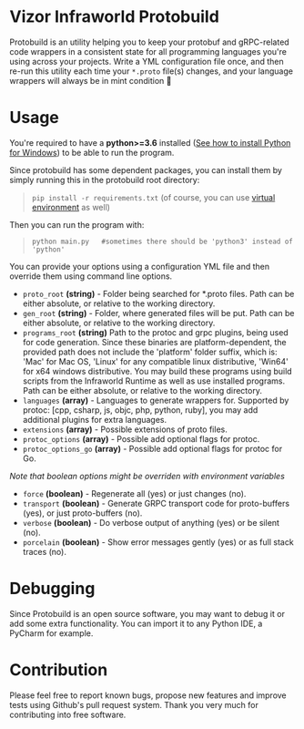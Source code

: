 Vizor Infraworld Protobuild
===========================

Protobuild is an utility helping you to keep your protobuf and gRPC-related code wrappers in a consistent
state for all programming languages you're using across your projects. Write a YML configuration file
once, and then re-run this utility each time your `*.proto` file(s) changes, and your language wrappers will
always be in mint condition :tropical_drink:

Usage
=====

You're required to have a **python>=3.6** installed ([See how to install Python for Windows](https://www.howtogeek.com/197947/how-to-install-python-on-windows/)) to be able to run the program.

Since protobuild has some dependent packages, you can install them by simply running this in the protobuild root directory:
>`pip install -r requirements.txt` (of course, you can use [virtual environment](https://virtualenv.pypa.io/en/stable/) as well)

Then you can run the program with:
>`python main.py   #sometimes there should be 'python3' instead of 'python'`

You can provide your options using a configuration YML file and then override them using command line options.


* `proto_root` **(string)** - Folder being searched for *.proto files. Path can be either absolute, or relative to the working directory.
* `gen_root` **(string)** - Folder, where generated files will be put. Path can be either absolute, or relative to the working directory.
* `programs_root` **(string)** Path to the protoc and grpc plugins, being used for code generation. Since these binaries are platform-dependent,
the provided path does not include the 'platform' folder suffix, which is: 'Mac' for Mac OS, 'Linux' for any compatible linux distributive,
'Win64' for x64 windows distributive. You may build these programs using build scripts from the Infraworld Runtime as well as use installed programs.
Path can be either absolute, or relative to the working directory.
* `languages` **(array)** - Languages to generate wrappers for. Supported by protoc: [cpp, csharp, js, objc, php, python, ruby],
 you may add additional plugins for extra languages.
* `extensions` **(array)** - Possible extensions of proto files.
* `protoc_options` **(array)** - Possible add optional flags for protoc. 
* `protoc_options_go` **(array)** - Possible add optional flags for protoc for Go. 

*Note that boolean options might be overriden with environment variables*

* `force` **(boolean)** - Regenerate all (yes) or just changes (no).
* `transport` **(boolean)** - Generate GRPC transport code for proto-buffers (yes), or just proto-buffers (no).
* `verbose` **(boolean)** - Do verbose output of anything (yes) or be silent (no).
* `porcelain` **(boolean)** - Show error messages gently (yes) or as full stack traces (no).

Debugging
=========

Since Protobuild is an open source software, you may want to debug it or add some extra functionality.
You can import it to any Python IDE, a PyCharm for example.

Contribution
============

Please feel free to report known bugs, propose new features and improve tests using Github's pull request system.
Thank you very much for contributing into free software.